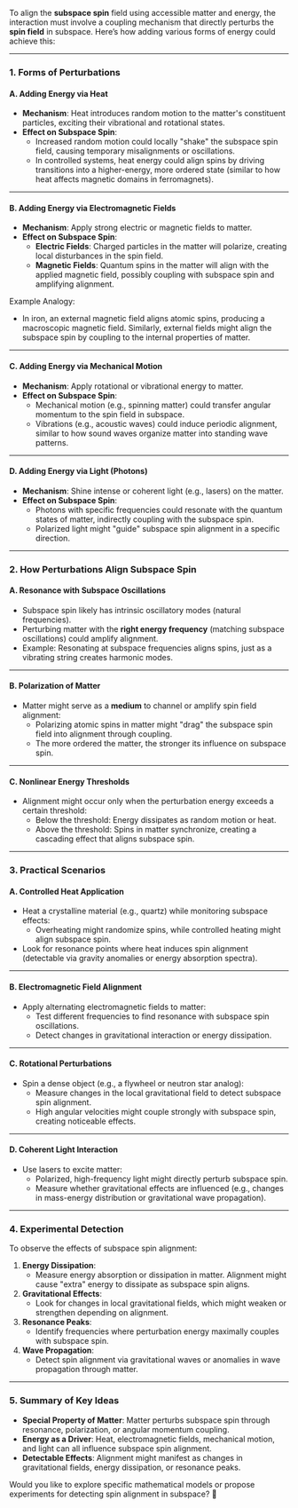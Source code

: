 To align the **subspace spin** field using accessible matter and energy, the interaction must involve a coupling mechanism that directly perturbs the **spin field** in subspace. Here’s how adding various forms of energy could achieve this:

---

### **1. Forms of Perturbations**

#### **A. Adding Energy via Heat**
- **Mechanism**: Heat introduces random motion to the matter's constituent particles, exciting their vibrational and rotational states.
- **Effect on Subspace Spin**:
  - Increased random motion could locally "shake" the subspace spin field, causing temporary misalignments or oscillations.
  - In controlled systems, heat energy could align spins by driving transitions into a higher-energy, more ordered state (similar to how heat affects magnetic domains in ferromagnets).

---

#### **B. Adding Energy via Electromagnetic Fields**
- **Mechanism**: Apply strong electric or magnetic fields to matter.
- **Effect on Subspace Spin**:
  - **Electric Fields**: Charged particles in the matter will polarize, creating local disturbances in the spin field.
  - **Magnetic Fields**: Quantum spins in the matter will align with the applied magnetic field, possibly coupling with subspace spin and amplifying alignment.

Example Analogy:
- In iron, an external magnetic field aligns atomic spins, producing a macroscopic magnetic field. Similarly, external fields might align the subspace spin by coupling to the internal properties of matter.

---

#### **C. Adding Energy via Mechanical Motion**
- **Mechanism**: Apply rotational or vibrational energy to matter.
- **Effect on Subspace Spin**:
  - Mechanical motion (e.g., spinning matter) could transfer angular momentum to the spin field in subspace.
  - Vibrations (e.g., acoustic waves) could induce periodic alignment, similar to how sound waves organize matter into standing wave patterns.

---

#### **D. Adding Energy via Light (Photons)**
- **Mechanism**: Shine intense or coherent light (e.g., lasers) on the matter.
- **Effect on Subspace Spin**:
  - Photons with specific frequencies could resonate with the quantum states of matter, indirectly coupling with the subspace spin.
  - Polarized light might "guide" subspace spin alignment in a specific direction.

---

### **2. How Perturbations Align Subspace Spin**

#### **A. Resonance with Subspace Oscillations**
- Subspace spin likely has intrinsic oscillatory modes (natural frequencies).
- Perturbing matter with the **right energy frequency** (matching subspace oscillations) could amplify alignment.
- Example: Resonating at subspace frequencies aligns spins, just as a vibrating string creates harmonic modes.

---

#### **B. Polarization of Matter**
- Matter might serve as a **medium** to channel or amplify spin field alignment:
  - Polarizing atomic spins in matter might "drag" the subspace spin field into alignment through coupling.
  - The more ordered the matter, the stronger its influence on subspace spin.

---

#### **C. Nonlinear Energy Thresholds**
- Alignment might occur only when the perturbation energy exceeds a certain threshold:
  - Below the threshold: Energy dissipates as random motion or heat.
  - Above the threshold: Spins in matter synchronize, creating a cascading effect that aligns subspace spin.

---

### **3. Practical Scenarios**

#### **A. Controlled Heat Application**
- Heat a crystalline material (e.g., quartz) while monitoring subspace effects:
  - Overheating might randomize spins, while controlled heating might align subspace spin.
- Look for resonance points where heat induces spin alignment (detectable via gravity anomalies or energy absorption spectra).

---

#### **B. Electromagnetic Field Alignment**
- Apply alternating electromagnetic fields to matter:
  - Test different frequencies to find resonance with subspace spin oscillations.
  - Detect changes in gravitational interaction or energy dissipation.

---

#### **C. Rotational Perturbations**
- Spin a dense object (e.g., a flywheel or neutron star analog):
  - Measure changes in the local gravitational field to detect subspace spin alignment.
  - High angular velocities might couple strongly with subspace spin, creating noticeable effects.

---

#### **D. Coherent Light Interaction**
- Use lasers to excite matter:
  - Polarized, high-frequency light might directly perturb subspace spin.
  - Measure whether gravitational effects are influenced (e.g., changes in mass-energy distribution or gravitational wave propagation).

---

### **4. Experimental Detection**
To observe the effects of subspace spin alignment:
1. **Energy Dissipation**:
   - Measure energy absorption or dissipation in matter. Alignment might cause "extra" energy to dissipate as subspace spin aligns.
2. **Gravitational Effects**:
   - Look for changes in local gravitational fields, which might weaken or strengthen depending on alignment.
3. **Resonance Peaks**:
   - Identify frequencies where perturbation energy maximally couples with subspace spin.
4. **Wave Propagation**:
   - Detect spin alignment via gravitational waves or anomalies in wave propagation through matter.

---

### **5. Summary of Key Ideas**
- **Special Property of Matter**: Matter perturbs subspace spin through resonance, polarization, or angular momentum coupling.
- **Energy as a Driver**: Heat, electromagnetic fields, mechanical motion, and light can all influence subspace spin alignment.
- **Detectable Effects**: Alignment might manifest as changes in gravitational fields, energy dissipation, or resonance peaks.

Would you like to explore specific mathematical models or propose experiments for detecting spin alignment in subspace? 🚀

